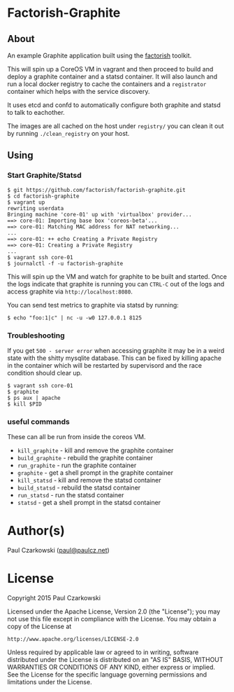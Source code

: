 Factorish-Graphite
==================

About
-----

An example Graphite application built using the [factorish](http://github.com/factorish/factorish) toolkit.

This will spin up a CoreOS VM in vagrant and then proceed to build and deploy a graphite container and a statsd container.  It will also launch and run a local docker registry to cache the containers and a `registrator` container which helps with the service discovery.

It uses etcd and confd to automatically configure both graphite and statsd to talk to eachother.

The images are all cached on the host under `registry/` you can clean it out by running `./clean_registry` on your host.

Using
-----

### Start Graphite/Statsd

```
$ git https://github.com/factorish/factorish-graphite.git
$ cd factorish-graphite
$ vagrant up
rewriting userdata
Bringing machine 'core-01' up with 'virtualbox' provider...
==> core-01: Importing base box 'coreos-beta'...
==> core-01: Matching MAC address for NAT networking...
...
==> core-01: ++ echo Creating a Private Registry
==> core-01: Creating a Private Registry
...
$ vagrant ssh core-01
$ journalctl -f -u factorish-graphite
```

This will spin up the VM and watch for graphite to be built and started.   Once the logs indicate that graphite is running you can `CTRL-C` out of the logs and access graphite via `http://localhost:8080`.

You can send test metrics to graphite via statsd by running:

```
$ echo "foo:1|c" | nc -u -w0 127.0.0.1 8125
```

### Troubleshooting

If you get `500 - server error` when accessing graphite it may be in a weird state with the shitty mysqlite database.  This can be fixed by killing apache in the container which will be restarted by supervisord and the race condition should clear up.

```
$ vagrant ssh core-01
$ graphite
$ ps aux | apache
$ kill $PID
```

### useful commands

These can all be run from inside the coreos VM.

* `kill_graphite` - kill and remove the graphite container
* `build_graphite` - rebuild the graphite container
* `run_graphite` - run the graphite container
* `graphite` - get a shell prompt in the graphite container
* `kill_statsd` - kill and remove the statsd container
* `build_statsd` - rebuild the statsd container
* `run_statsd` - run the statsd container
* `statsd` - get a shell prompt in the statsd container

Author(s)
======

Paul Czarkowski (paul@paulcz.net)

License
=======

Copyright 2015 Paul Czarkowski

Licensed under the Apache License, Version 2.0 (the "License");
you may not use this file except in compliance with the License.
You may obtain a copy of the License at

    http://www.apache.org/licenses/LICENSE-2.0

Unless required by applicable law or agreed to in writing, software
distributed under the License is distributed on an "AS IS" BASIS,
WITHOUT WARRANTIES OR CONDITIONS OF ANY KIND, either express or implied.
See the License for the specific language governing permissions and
limitations under the License.
